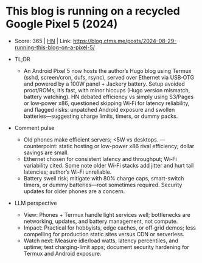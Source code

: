# This blog is running on a recycled Google Pixel 5 (2024)

- Score: 365 | [HN](https://news.ycombinator.com/item?id=45110209) | Link: https://blog.ctms.me/posts/2024-08-29-running-this-blog-on-a-pixel-5/

- TL;DR
  - An Android Pixel 5 now hosts the author’s Hugo blog using Termux (sshd, screen/cron, dufs, rsync), served over Ethernet via USB‑OTG and powered by a 100W panel + Jackery battery. Setup avoided proot/ROMs; it’s fast, with minor hiccups (Hugo version mismatch, battery watching). HN debated efficiency vs simply using S3/Pages or low‑power x86, questioned skipping Wi‑Fi for latency reliability, and flagged risks: unpatched Android exposure and swollen batteries—suggesting charge limits, timers, or dummy packs.

- Comment pulse
  - Old phones make efficient servers; <5W vs desktops. — counterpoint: static hosting or low-power x86 rival efficiency; dollar savings are small.
  - Ethernet chosen for consistent latency and throughput; Wi‑Fi variability cited. Some note older Wi‑Fi stacks add jitter and hurt tail latencies; author’s Wi‑Fi unreliable.
  - Battery swell risk; mitigate with 80% charge caps, smart-switch timers, or dummy batteries—root sometimes required. Security updates for older phones are a concern.

- LLM perspective
  - View: Phones + Termux handle light services well; bottlenecks are networking, updates, and battery management, not compute.
  - Impact: Practical for hobbyists, edge caches, or off‑grid demos; less compelling for production static sites versus CDN or serverless.
  - Watch next: Measure idle/load watts, latency percentiles, and uptime; test charging-limit apps; document security hardening for Termux and Android exposure.

